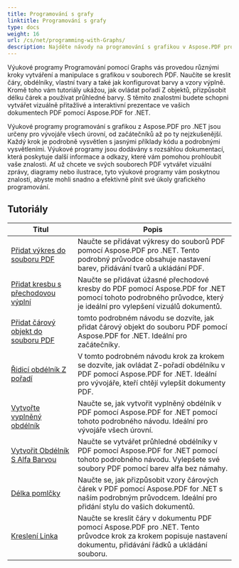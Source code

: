 ```yaml
---
title: Programování s grafy
linktitle: Programování s grafy
type: docs
weight: 16
url: /cs/net/programming-with-Graphs/
description: Najděte návody na programování s grafikou v Aspose.PDF pro .NET. Naučte se vytvářet a přizpůsobovat grafiku v dokumentech PDF.
---
```

Výukové programy Programování pomocí Graphs vás provedou různými kroky vytváření a manipulace s grafikou v souborech PDF. Naučíte se kreslit čáry, obdélníky, vlastní tvary a také jak konfigurovat barvy a vzory výplně. Kromě toho vám tutoriály ukážou, jak ovládat pořadí Z objektů, přizpůsobit délku čárek a používat průhledné barvy. S těmito znalostmi budete schopni vytvářet vizuálně přitažlivé a interaktivní prezentace ve vašich dokumentech PDF pomocí Aspose.PDF for .NET.

Výukové programy programování s grafikou z Aspose.PDF pro .NET jsou určeny pro vývojáře všech úrovní, od začátečníků až po ty nejzkušenější. Každý krok je podrobně vysvětlen s jasnými příklady kódu a podrobnými vysvětleními. Výukové programy jsou dodávány s rozsáhlou dokumentací, která poskytuje další informace a odkazy, které vám pomohou prohloubit vaše znalosti. Ať už chcete ve svých souborech PDF vytvářet vizuální zprávy, diagramy nebo ilustrace, tyto výukové programy vám poskytnou znalosti, abyste mohli snadno a efektivně plnit své úkoly grafického programování.

## Tutoriály
| Titul | Popis |
| --- | --- | 
| [Přidat výkres do souboru PDF](./add-drawing/) | Naučte se přidávat výkresy do souborů PDF pomocí Aspose.PDF pro .NET. Tento podrobný průvodce obsahuje nastavení barev, přidávání tvarů a ukládání PDF. |  
| [Přidat kresbu s přechodovou výplní](./add-drawing-with-gradient-fill/) | Naučte se přidávat úžasné přechodové kresby do PDF pomocí Aspose.PDF for .NET pomocí tohoto podrobného průvodce, který je ideální pro vylepšení vizuálů dokumentů. |  
| [Přidat čárový objekt do souboru PDF](./add-line-object/) | tomto podrobném návodu se dozvíte, jak přidat čárový objekt do souboru PDF pomocí Aspose.PDF for .NET. Ideální pro začátečníky. |  
| [Řídicí obdélník Z pořadí](./control-rectangle-z-order/) | V tomto podrobném návodu krok za krokem se dozvíte, jak ovládat Z-pořadí obdélníku v PDF pomocí Aspose.PDF for .NET. Ideální pro vývojáře, kteří chtějí vylepšit dokumenty PDF. |  
| [Vytvořte vyplněný obdélník](./create-filled-rectangle/) | Naučte se, jak vytvořit vyplněný obdélník v PDF pomocí Aspose.PDF for .NET pomocí tohoto podrobného návodu. Ideální pro vývojáře všech úrovní. |  
| [Vytvořit Obdélník S Alfa Barvou](./create-rectangle-with-alpha-color/) | Naučte se vytvářet průhledné obdélníky v PDF pomocí Aspose.PDF for .NET pomocí tohoto podrobného návodu. Vylepšete své soubory PDF pomocí barev alfa bez námahy. |  
| [Délka pomlčky](./dash-length/) | Naučte se, jak přizpůsobit vzory čárových čárek v PDF pomocí Aspose.PDF for .NET s naším podrobným průvodcem. Ideální pro přidání stylu do vašich dokumentů. |  
| [Kreslení Linka](./drawing-line/) | Naučte se kreslit čáry v dokumentu PDF pomocí Aspose.PDF pro .NET. Tento průvodce krok za krokem popisuje nastavení dokumentu, přidávání řádků a ukládání souboru. |  